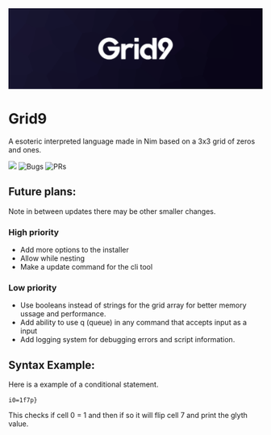 <img src="docs/banner.png">

# Grid9
A esoteric interpreted language made in Nim based on a 3x3 grid of zeros and ones.

![](https://img.shields.io/github/languages/code-size/MrEnder0/Grid9?style=for-the-badge)
![](https://img.shields.io/github/issues-raw/MrEnder0/Grid9?style=for-the-badge "Bugs")
![](https://img.shields.io/github/issues-pr-raw/MrEnder0/Grid9?style=for-the-badge "PRs")

## Future plans:
Note in between updates there may be other smaller changes.

### High priority
 - Add more options to the installer
 - Allow while nesting
 - Make a update command for the cli tool

### Low priority
 - Use booleans instead of strings for the grid array for better memory ussage and performance.
 - Add ability to use q (queue) in any command that accepts input as a input
 - Add logging system for debugging errors and script information.

## Syntax Example:
Here is a example of a conditional statement.

```grid9
i0=1f7p}
```

This checks if cell 0 = 1 and then if so it will flip cell 7 and print the glyth value.
